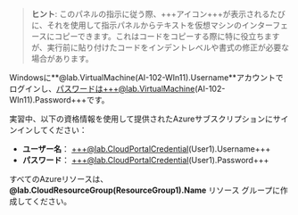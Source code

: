> **ヒント**: このパネルの指示に従う際、+++アイコン+++が表示されるたびに、それを使用して指示パネルからテキストを仮想マシンのインターフェースにコピーできます。これはコードをコピーする際に特に役立ちますが、実行前に貼り付けたコードをインデントレベルや書式の修正が必要な場合があります。

Windowsに**@lab.VirtualMachine(AI-102-WIn11).Username**アカウントでログインし、パスワードは+++@lab.VirtualMachine(AI-102-WIn11).Password+++です。

実習中、以下の資格情報を使用して提供されたAzureサブスクリプションにサインインしてください：

- **ユーザー名**： +++@lab.CloudPortalCredential(User1).Username+++
- **パスワード**： +++@lab.CloudPortalCredential(User1).Password+++

すべてのAzureリソースは、**@lab.CloudResourceGroup(ResourceGroup1).Name** リソース グループに作成してください。
